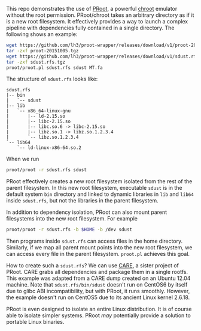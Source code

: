 This repo demonstrates the use of [PRoot][proot], a powerful [chroot][chroot]
emulator without the root permission. PRoot/chroot takes an arbitrary directory
as if it is a new root filesystem. It effectively provides a way to launch a
complex pipeline with dependencies fully contained in a single directory. The
following shows an example:
```sh
wget https://github.com/lh3/proot-wrapper/releases/download/v1/proot-20151005.tgz
tar -zxf proot-20151005.tgz
wget https://github.com/lh3/proot-wrapper/releases/download/v1/sdust.rfs.tgz
tar -zxf sdust.rfs.tgz
proot/proot.pl sdust.rfs sdust MT.fa
```
The structure of `sdust.rfs` looks like:
```
sdust.rfs
|-- bin
|   `-- sdust
|-- lib
|   `-- x86_64-linux-gnu
|       |-- ld-2.15.so
|       |-- libc-2.15.so
|       |-- libc.so.6 -> libc-2.15.so
|       |-- libz.so.1 -> libz.so.1.2.3.4
|       `-- libz.so.1.2.3.4
`-- lib64
    `-- ld-linux-x86-64.so.2
```
When we run
```sh
proot/proot -r sdust.rfs sdust
```
PRoot effectively creates a new root filesystem isolated from the rest of the
parent filesystem. In this new root filesystem, executable `sdust` is in the
default system `bin` directory and linked to dynamic libraries in `lib` and
`lib64` inside `sdust.rfs`, but not the libraries in the parent filesystem.

In addition to dependency isolation, PRoot can also mount parent filesystems
into the new root filesystem. For example
```sh
proot/proot -r sdust.rfs -b $HOME -b /dev sdust
```
Then programs inside `sdust.rfs` can access files in the home directory.
Similarly, if we map all parent mount points into the new root filesystem, we
can access every file in the parent filesystem. `proot.pl` achieves this goal.

How to create such a `sdust.rfs`? We can use [CARE][care], a sister project of
PRoot. CARE grabs all dependencies and package them in a single rootfs. This
example was adapted from a CARE dump created on an Ubuntu 12.04 machine. Note
that `sdust.rfs/bin/sdust` doesn't run on CentOS6 by itself due to glibc ABI
incompatibility, but with PRoot, it runs smoothly. However, the example doesn't
run on CentOS5 due to its ancient Linux kernel 2.6.18.

PRoot is even designed to isolate an entire Linux distribution. It is of course
able to isolate simpler systems. PRoot *may* potentially provide a solution to
portable Linux binaries.

[proot]: http://proot.me
[chroot]: https://en.wikipedia.org/wiki/Chroot
[care]: http://reproducible.io
